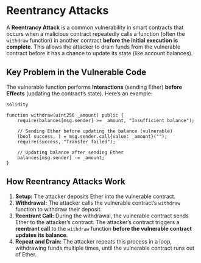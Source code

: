 # Reentrancy Attacks

A **Reentrancy Attack** is a common vulnerability in smart contracts that occurs when a malicious contract repeatedly calls a function (often the `withdraw` function) in another contract **before the initial execution is complete**. This allows the attacker to drain funds from the vulnerable contract before it has a chance to update its state (like account balances).

## Key Problem in the Vulnerable Code

The vulnerable function performs **Interactions** (sending Ether) **before Effects** (updating the contract’s state). Here’s an example:

```
solidity

function withdraw(uint256 _amount) public {
    require(balances[msg.sender] >= _amount, "Insufficient balance");

    // Sending Ether before updating the balance (vulnerable)
    (bool success, ) = msg.sender.call{value: _amount}("");
    require(success, "Transfer failed");

    // Updating balance after sending Ether
    balances[msg.sender] -= _amount;
}
```

## **How Reentrancy Attacks Work** <a href="#how-reentrancy-attacks-work" id="how-reentrancy-attacks-work"></a>

1. **Setup:** The attacker deposits Ether into the vulnerable contract.
2. **Withdrawal:** The attacker calls the vulnerable contract’s `withdraw` function to withdraw their deposit.
3. **Reentrant Call:** During the withdrawal, the vulnerable contract sends Ether to the attacker’s contract. The attacker’s contract triggers a **reentrant call** to the `withdraw` function **before the vulnerable contract updates its balance**.
4. **Repeat and Drain:** The attacker repeats this process in a loop, withdrawing funds multiple times, until the vulnerable contract runs out of Ether.
